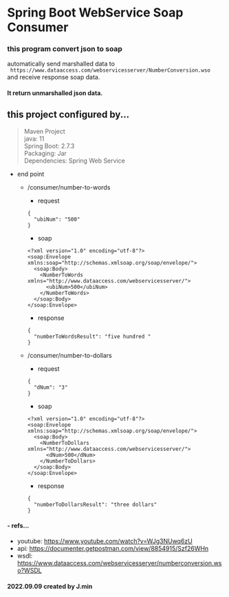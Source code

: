# Spring Boot WebService Soap Consumer   

  ### this program convert json to soap   
  automatically send marshalled data to   
  ``` https://www.dataaccess.com/webservicesserver/NumberConversion.wso```   
  and receive response soap data.   
  #### It return unmarshalled json data.   
   
   

## this project configured by...
> Maven Project   
> java: 11   
> Spring Boot: 2.7.3   
> Packaging: Jar   
> Dependencies: Spring Web Service   
   
   
   
- end point   
  - /consumer/number-to-words 
    - request  
    ```   
    {   
      "ubiNum": "500"   
    }
    ```
    - soap
    ```
    <?xml version="1.0" encoding="utf-8"?>
    <soap:Envelope xmlns:soap="http://schemas.xmlsoap.org/soap/envelope/">
      <soap:Body>
        <NumberToWords xmlns="http://www.dataaccess.com/webservicesserver/">
          <ubiNum>500</ubiNum>
        </NumberToWords>
      </soap:Body>
    </soap:Envelope>
    ```
    - response
    ```   
    {
      "numberToWordsResult": "five hundred "
    }
    ```

  - /consumer/number-to-dollars   
    - request
    ```   
    {   
      "dNum": "3"   
    }
    ```
    - soap
    ```
    <?xml version="1.0" encoding="utf-8"?>
    <soap:Envelope xmlns:soap="http://schemas.xmlsoap.org/soap/envelope/">
      <soap:Body>
        <NumberToDollars xmlns="http://www.dataaccess.com/webservicesserver/">
          <dNum>500</dNum>
        </NumberToDollars>
      </soap:Body>
    </soap:Envelope>
    ```
    - response
    ```   
    {
      "numberToDollarsResult": "three dollars"
    }
    ```

#### - refs...   
  - youtube: <https://www.youtube.com/watch?v=WJg3NUwq6zU>   
  - api: <https://documenter.getpostman.com/view/8854915/Szf26WHn>   
  - wsdl: <https://www.dataaccess.com/webservicesserver/numberconversion.wso?WSDL>   
   
#### 2022.09.09 created by J.min